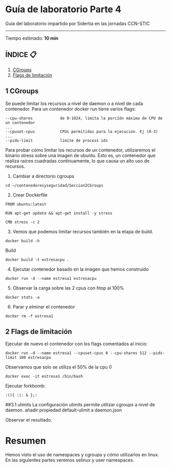 # Guía de laboratorio Parte 4
Guía del laboratorio impartido por Sidertia en las jornadas CCN-STIC
***
Tiempo estimado: **10 min**
## ÍNDICE 📋
1. [CGroups ](#id1)
2. [Flags de limitación](#id31)


<div id='id1'></div>

## 1 CGroups

Se puede limitar los recursos a nivel de daemon o a nivel de cada contenedor.
Para un contenedor docker run tiene varios flags:

```
--cpu-shares            de 0-1024, limita la porción máxima de CPU de un contenedor
...
--cpuset-cpus           CPUs permitidas para la ejecución. Ej (0-3)
...
--pids-limit            limite de process ids
```

Para probar cómo limitar los recursos de un contenedor, utilizaremos el binario stress sobre una imagen de ubuntu. Esto es, un contenedor que realiza raíces cuadradas continuamente, lo que causa un alto uso de recursos.

1. Cambiar a directorio cgroups
```
cd ~/contenedoresyseguridad/Seccion2CGroups
```
2. Crear Dockerfile
```
FROM ubuntu:latest

RUN apt-get update && apt-get install -y stress

CMD stress -c 2
```
3. Vemos que podemos limitar recursos también en la etapa de build.
````
docker build -h
````
Build
````
docker build -t estresacpu . 
````
4. Ejecutar contenedor basado en la imagen que hemos construido
````
docker run -d --name estresa1 estresacpu
````
5. Observar la carga sobre las 2 cpus con htop al 100%
````
docker stats -a
````
6. Parar y elminar el contenedor
````
docker rm -f estresa1
````

## 2 Flags de limitación

Ejecutar de nuevo el contenedor con los flags comentados al inicio:
````
docker run -d --name estresa1 --cpuset-cpus 0 --cpu-shares 512 --pids-limit 100 estresacpu 
````
Observamos que solo se utiliza el 50% de la cpu 0

````
docker exec -it estresa1 /bin/bash
````

Ejecutar forkbomb:
````
:(){ :|: & };:
````

<div id='id31'></div>
##3.1 ulimits
La configuración ulimits permite utilizar cgroups a nivel de daemon.
añadir propiedad default-ulimit a daemon.json

Observar el resultado.

# Resumen
Hemos visto el uso de namespaces y cgroups y cómo utilizarlos en linux. En las siguientes partes veremos selinux y user namespaces.
